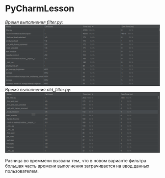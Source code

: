 # PyCharmLesson

*Время выполнения filter.py:*
![](ResultsScren/Screenshot_1.png)
*Время выполнения old_filter.py:*
![](ResultsScren/Screenshot_2.png)

Разница во времмени вызвана тем, что в новом варианте фильтра большая часть времени выполнения затрачивается на ввод
данных пользователем.


